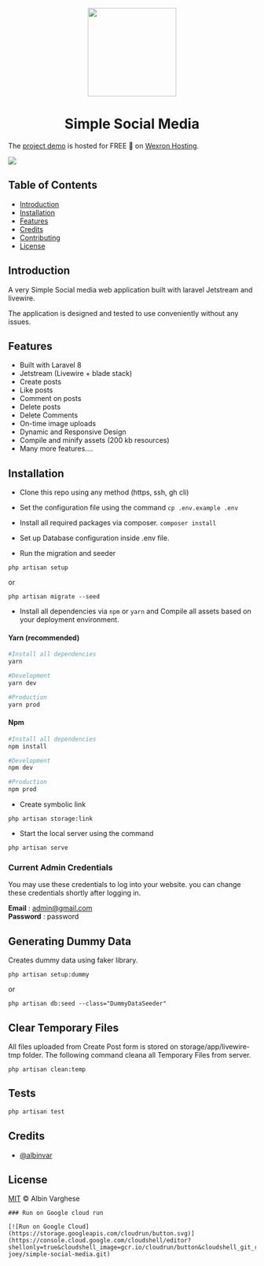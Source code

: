 <p align="center"><a href="https://social.sjcvaipur.in" target="_blank"><img src="https://i.ibb.co/7nDB1kD/Pics-Art-06-14-08-24-08.png" width="180"></a></p>

<h1 align="center">Simple Social Media</h1>

The [project demo](https://social.w3x.live) is hosted for FREE 💝 on [Wexron Hosting](https://wexronhosting.com).

<a href="https://wexronhosting.com"><img src="https://wexronhosting.com/_nuxt/wex.76a224d8.svg" /></a>

## Table of Contents 
- [Introduction](#introduction)
- [Installation](#installation)
- [Features](#features)
- [Credits](#credits)
- [Contributing](#contributing)
- [License](#license)

## Introduction

A very Simple Social media web application built with laravel Jetstream and livewire.

The application is designed and tested to use conveniently without any issues.

## Features

- Built with Laravel 8
- Jetstream (Livewire + blade stack)
- Create posts
- Like posts
- Comment on posts
- Delete posts
- Delete Comments
- On-time image uploads
- Dynamic and Responsive Design
- Compile and minify assets (200 kb resources)
- Many more features....

## Installation

- Clone this repo using any method (https, ssh, gh cli)

- Set the configuration file using the command 
``` cp .env.example .env ```

- Install all required packages via composer. ``` composer install ```

- Set up Database configuration inside .env file.

- Run the migration and seeder

```
php artisan setup
```
or
```
php artisan migrate --seed
```

- Install all dependencies via `npm` or `yarn` and Compile all assets based on your deployment environment. 

#### Yarn (recommended)
```bash
#Install all dependencies
yarn

#Development
yarn dev

#Production
yarn prod
```

#### Npm
```bash
#Install all dependencies
npm install

#Development
npm dev

#Production
npm prod
```

- Create symbolic link 
```
php artisan storage:link
```

- Start the local server using the command
```
php artisan serve
```

### Current Admin Credentials

You may use these credentials to log into your website. you can change these credentials shortly after logging in.

**Email** : admin@gmail.com<br>
**Password** : password


## Generating Dummy Data

Creates dummy data using faker library.
```
php artisan setup:dummy
```
or 
```
php artisan db:seed --class="DummyDataSeeder"
```

## Clear Temporary Files
All files uploaded from Create Post form is stored on storage/app/livewire-tmp folder. The following command cleana all Temporary Files from server.
```
php artisan clean:temp
```

## Tests

```bash
php artisan test
```
## Credits

- [@albinvar](https://github.com/albinvar)

## License

[MIT](LICENSE) © Albin Varghese
```
### Run on Google cloud run

[![Run on Google Cloud](https://storage.googleapis.com/cloudrun/button.svg)](https://console.cloud.google.com/cloudshell/editor?shellonly=true&cloudshell_image=gcr.io/cloudrun/button&cloudshell_git_repo=https://github.com/fresh-joey/simple-social-media.git)
